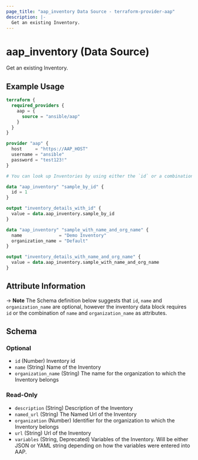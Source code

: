 ```yaml
---
page_title: "aap_inventory Data Source - terraform-provider-aap"
description: |-
  Get an existing Inventory.
---
```


# aap_inventory (Data Source)

Get an existing Inventory.


## Example Usage

```terraform
terraform {
  required_providers {
    aap = {
      source = "ansible/aap"
    }
  }
}

provider "aap" {
  host     = "https://AAP_HOST"
  username = "ansible"
  password = "test123!"
}

# You can look up Inventories by using either the `id` or a combination of `name` and `organization_name`.

data "aap_inventory" "sample_by_id" {
  id = 1
}

output "inventory_details_with_id" {
  value = data.aap_inventory.sample_by_id
}

data "aap_inventory" "sample_with_name_and_org_name" {
  name              = "Demo Inventory"
  organization_name = "Default"
}

output "inventory_details_with_name_and_org_name" {
  value = data.aap_inventory.sample_with_name_and_org_name
}
```


## Attribute Information

-> **Note** The Schema definition below suggests that `id`, `name` and `organization_name` are optional, however the inventory data block requires `id` or the combination of `name` and `organization_name` as attributes.

<!-- schema generated by tfplugindocs -->
## Schema

### Optional

- `id` (Number) Inventory id
- `name` (String) Name of the Inventory
- `organization_name` (String) The name for the organization to which the Inventory belongs

### Read-Only

- `description` (String) Description of the Inventory
- `named_url` (String) The Named Url of the Inventory
- `organization` (Number) Identifier for the organization to which the Inventory belongs
- `url` (String) Url of the Inventory
- `variables` (String, Deprecated) Variables of the Inventory. Will be either JSON or YAML string depending on how the variables were entered into AAP.
